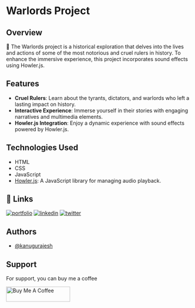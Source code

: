 # Warlords Project

## Overview

🏰 The Warlords project is a historical exploration that delves into the lives and actions of some of the most notorious and cruel rulers in history. To enhance the immersive experience, this project incorporates sound effects using Howler.js.

## Features

- **Cruel Rulers**: Learn about the tyrants, dictators, and warlords who left a lasting impact on history.
- **Interactive Experience**: Immerse yourself in their stories with engaging narratives and multimedia elements.
- **Howler.js Integration**: Enjoy a dynamic experience with sound effects powered by Howler.js.

## Technologies Used

- HTML
- CSS
- JavaScript
- [Howler.js](https://howlerjs.com/): A JavaScript library for managing audio playback.

## 🔗 Links
[![portfolio](https://img.shields.io/badge/my_portfolio-000?style=for-the-badge&logo=ko-fi&logoColor=white)](https://rajeshportfolio.me/)
[![linkedin](https://img.shields.io/badge/linkedin-0A66C2?style=for-the-badge&logo=linkedin&logoColor=white)](https://www.linkedin.com/in/rajesh-kanugu-aba8a3254/)
[![twitter](https://img.shields.io/badge/twitter-1DA1F2?style=for-the-badge&logo=twitter&logoColor=white)](https://twitter.com/exploringengin1)

## Authors

- [@kanugurajesh](https://github.com/kanugurajesh)

## Support

For support, you can buy me a coffee

<a href="https://www.buymeacoffee.com/kanugurajen" target="_blank"><img src="https://cdn.buymeacoffee.com/buttons/default-orange.png" alt="Buy Me A Coffee" height="41" width="174"></a>
